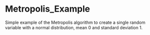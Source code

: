 Metropolis_Example
==================

Simple example of the Metropolis algorithm to create a single random variable with a normal distribution, mean 0 and standard deviation 1.